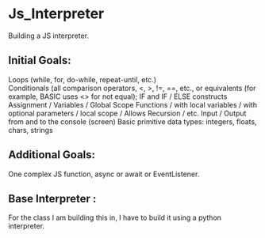 # Js_Interpreter
Building a JS interpreter.

## Initial Goals:
Loops (while, for, do-while, repeat-until, etc.)  
Conditionals (all comparison operators, <, >, !=, ==, etc., or equivalents (for example, BASIC uses <> for not equal); IF and IF / ELSE constructs
Assignment / Variables / Global Scope
Functions / with local variables / with optional parameters / local scope / Allows Recursion / etc.
Input / Output from and to the console (screen)
Basic primitive data types: integers, floats, chars, strings

## Additional Goals:
One complex JS function, async or await or EventListener.

## Base Interpreter : 
For the class I am building this in, I have to build it using a python interpreter.


